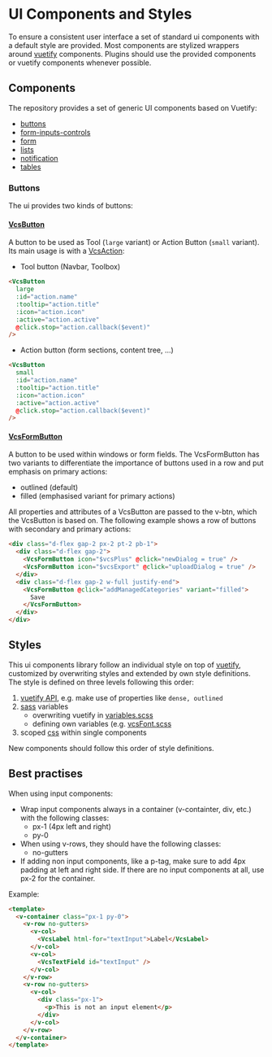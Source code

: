 # UI Components and Styles

To ensure a consistent user interface a set of standard ui components with a default style are provided.
Most components are stylized wrappers around [vuetify](https://vuetifyjs.com) components.
Plugins should use the provided components or vuetify components whenever possible.

## Components

The repository provides a set of generic UI components based on Vuetify:

- [buttons](../src/components/buttons)
- [form-inputs-controls](../src/components/form-inputs-controls)
- [form](../src/components/form-output)
- [lists](../src/components/lists)
- [notification](../src/components/notification)
- [tables](../src/components/tables)

### Buttons

The ui provides two kinds of buttons:

#### [VcsButton](../src/components/buttons/VcsButton.vue)

A button to be used as Tool (`large` variant) or Action Button (`small` variant).
Its main usage is with a [VcsAction](./ACTIONS.md):

- Tool button (Navbar, Toolbox)

```html
<VcsButton
  large
  :id="action.name"
  :tooltip="action.title"
  :icon="action.icon"
  :active="action.active"
  @click.stop="action.callback($event)"
/>
```

- Action button (form sections, content tree, ...)

```html
<VcsButton
  small
  :id="action.name"
  :tooltip="action.title"
  :icon="action.icon"
  :active="action.active"
  @click.stop="action.callback($event)"
/>
```

#### [VcsFormButton](../src/components/buttons/VcsFormButton.vue)

A button to be used within windows or form fields.
The VcsFormButton has two variants to differentiate the importance of buttons used in a row and put emphasis on primary actions:

- outlined (default)
- filled (emphasised variant for primary actions)

All properties and attributes of a VcsButton are passed to the v-btn, which the VcsButton is based on.
The following example shows a row of buttons with secondary and primary actions:

```html
<div class="d-flex gap-2 px-2 pt-2 pb-1">
  <div class="d-flex gap-2">
    <VcsFormButton icon="$vcsPlus" @click="newDialog = true" />
    <VcsFormButton icon="$vcsExport" @click="uploadDialog = true" />
  </div>
  <div class="d-flex gap-2 w-full justify-end">
    <VcsFormButton @click="addManagedCategories" variant="filled">
      Save
    </VcsFormButton>
  </div>
</div>
```

## Styles

This ui components library follow an individual style on top of [vuetify](https://vuetifyjs.com), customized by overwriting styles and extended by own style definitions.
The style is defined on three levels following this order:

1. [vuetify API](https://vuetifyjs.com/en/api/vuetify/), e.g. make use of properties like `dense, outlined`
2. [sass](https://sass-lang.com/) variables
   - overwriting vuetify in [variables.scss](/src/styles/variables.scss)
   - defining own variables (e.g. [vcsFont.scss](/src/styles/vcsFont.scss)
3. scoped [css](https://developer.mozilla.org/en-US/docs/Learn/CSS/First_steps/What_is_CSS) within single components

New components should follow this order of style definitions.

## Best practises

When using input components:

- Wrap input components always in a container (v-containter, div, etc.) with the following classes:
  - px-1 (4px left and right)
  - py-0
- When using v-rows, they should have the following classes:
  - no-gutters
- If adding non input components, like a p-tag, make sure to add 4px padding at left and right side. If there are no input components at all, use px-2 for the container.

Example:

```html
<template>
  <v-container class="px-1 py-0">
    <v-row no-gutters>
      <v-col>
        <VcsLabel html-for="textInput">Label</VcsLabel>
      </v-col>
      <v-col>
        <VcsTextField id="textInput" />
      </v-col>
    </v-row>
    <v-row no-gutters>
      <v-col>
        <div class="px-1">
          <p>This is not an input element</p>
        </div>
      </v-col>
    </v-row>
  </v-container>
</template>
```
